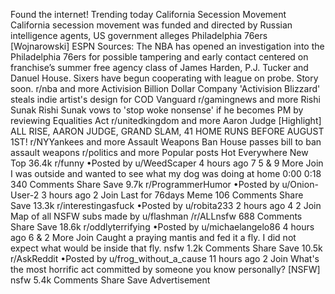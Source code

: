 Found the internet!
Trending today
California Secession Movement
California secession movement was funded and directed by Russian intelligence agents, US government alleges
Philadelphia 76ers
[Wojnarowski] ESPN Sources: The NBA has opened an investigation into the Philadelphia 76ers for possible tampering and early contact centered on franchise’s summer free agency class of James Harden, P.J. Tucker and Danuel House. Sixers have begun cooperating with league on probe. Story soon.
r/nba and more
Activision
Billion Dollar Company 'Activision Blizzard' steals indie artist's design for COD Vanguard
r/gamingnews and more
Rishi Sunak
Rishi Sunak vows to 'stop woke nonsense' if he becomes PM by reviewing Equalities Act
r/unitedkingdom and more
Aaron Judge
[Highlight] ALL RISE, AARON JUDGE, GRAND SLAM, 41 HOME RUNS BEFORE AUGUST 1ST!
r/NYYankees and more
Assault Weapons Ban
House passes bill to ban assault weapons
r/politics and more
Popular posts
Hot
Everywhere
New
Top
36.4k
r/funny
•Posted by
u/WeedScaper
4 hours ago
7
5
& 9 More
Join
I was outside and wanted to see what my dog was doing at home
0:00
0:18
340 Comments
Share
Save
9.7k
r/ProgrammerHumor
•Posted by
u/Onion-User-2
3 hours ago
2
Join
Last for 76days
Meme
106 Comments
Share
Save
13.3k
r/interestingasfuck
•Posted by
u/robita233
2 hours ago
4
2
Join
Map of all NSFW subs made by u/flashman
/r/ALLnsfw
688 Comments
Share
Save
18.6k
r/oddlyterrifying
•Posted by
u/michaelangelo86
4 hours ago
6
& 2 More
Join
Caught a praying mantis and fed it a fly. I did not expect what would be inside that fly.
nsfw
1.2k Comments
Share
Save
10.5k
r/AskReddit
•Posted by
u/frog_without_a_cause
11 hours ago
2
Join
What's the most horrific act committed by someone you know personally? [NSFW]
nsfw
5.4k Comments
Share
Save
Advertisement